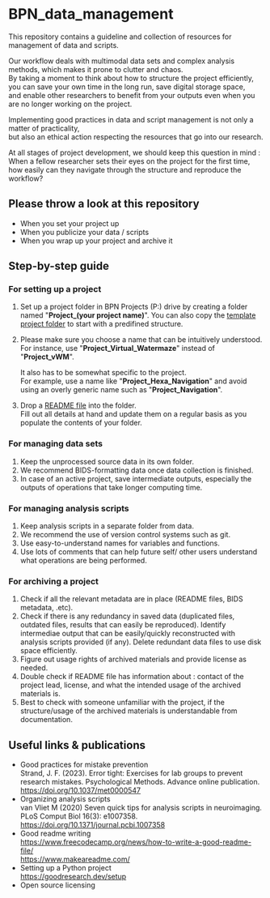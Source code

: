 # BPN_data_management

This repository contains a guideline and collection of resources for management of data and scripts.  

Our workflow deals with multimodal data sets and complex analysis methods, which makes it prone to clutter and chaos.   
By taking a moment to think about how to structure the project efficiently,  
you can save your own time in the long run, save digital storage space,  
and enable other researchers to benefit from your outputs even when you are no longer working on the project.

Implementing good practices in data and script management is not only a matter of practicality,  
but also an ethical action respecting the resources that go into our research.  

At all stages of project development, we should keep this question in mind :  
When a fellow researcher sets their eyes on the project for the first time, how easily can they navigate through the structure and reproduce the workflow?  

## Please throw a look at this repository 
- When you set your project up 
- When you publicize your data / scripts
- When you wrap up your project and archive it 


## Step-by-step guide
### For setting up a project
1. Set up a project folder in BPN Projects (P:) drive by creating a folder named "**Project_(your project name)**".
   	You can also copy the [template project folder](https://github.com/BeMoBIL/BPN_data_management/tree/main/template_project_folder) to start with a predifined structure.

2. Please make sure you choose a name that can be intuitively understood.   
	For instance, use "**Project_Virtual_Watermaze**" instead of "**Project_vWM**".

 	It also has to be somewhat specific to the project.  
	For example, use a name like "**Project_Hexa_Navigation**" and avoid using an overly generic name such as "**Project_Navigation**".

3. Drop a [README file](https://github.com/BeMoBIL/BPN_data_management/blob/main/template_project_folder/Project_Watermaze-ERD/README.md) into the folder.    
	Fill out all details at hand and update them on a regular basis as you populate the contents of your folder.  	

### For managing data sets
1. Keep the unprocessed source data in its own folder. 
2. We recommend BIDS-formatting data once data collection is finished. 
3. In case of an active project, save intermediate outputs, especially the outputs of operations that take longer computing time. 

### For managing analysis scripts   
1. Keep analysis scripts in a separate folder from data.  
2. We recommend the use of version control systems such as git.  
3. Use easy-to-understand names for variables and functions.  
4. Use lots of comments that can help future self/ other users understand what operations are being performed.  

### For archiving a project
1. Check if all the relevant metadata are in place (README files, BIDS metadata, .etc).  
2. Check if there is any redundancy in saved data (duplicated files, outdated files, results that can easily be reproduced).
   Identify intermediae output that can be easily/quickly reconstructed with analysis scripts provided (if any). 
   Delete redundant data files to use disk space efficiently.
3. Figure out usage rights of archived materials and provide license as needed.  
4. Double check if README file has information about : contact of the project lead, license, and what the intended usage of the archived materials is.    
5. Best to check with someone unfamiliar with the project, if the structure/usage of the archived materials is understandable from documentation.

## Useful links & publications  
- Good practices for mistake prevention  
       Strand, J. F. (2023). Error tight: Exercises for lab groups to prevent research mistakes. Psychological Methods. Advance online publication. https://doi.org/10.1037/met0000547  
- Organizing analysis scripts  
       van Vliet M (2020) Seven quick tips for analysis scripts in neuroimaging. PLoS Comput Biol 16(3): e1007358. https://doi.org/10.1371/journal.pcbi.1007358
- Good readme writing  
       https://www.freecodecamp.org/news/how-to-write-a-good-readme-file/   
       https://www.makeareadme.com/
- Setting up a Python project  
       https://goodresearch.dev/setup
- Open source licensing 

